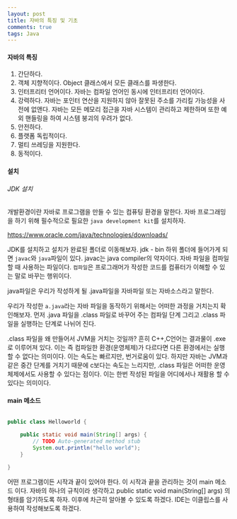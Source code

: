 ```yaml
---
layout: post
title: 자바의 특징 및 기초
comments: true
tags: Java
---
```


<h4>자바의 특징</h4>

1. 간단하다.
2. 객체 지향적이다.
Object 클래스에서 모든 클래스를 파생한다.
3. 인터프리터 언어이다.
자바는 컴파일 언어인 동시에 인터프리터 언어이다.
4. 강력하다.
자바는 포인터 연산을 지원하지 않아 잘못된 주소를 가리킬 가능성을 사전에 없앤다. 자바는 모든 메모리 접근을 자바 시스템이 관리하고 제한하며 또한 예외 핸들링을 하여 시스템 붕괴의 우려가 없다.
5. 안전하다.
6. 플랫폼 독립적이다.
7. 멀티 쓰레딩을 지원한다.
8. 동적이다.

<h4>설치</h4>

<h6>JDK 설치</h6>

개발환경이란 자바로 프로그램을 만들 수 있는 컴퓨팅 환경을 말한다. 자바 프로그래밍을 하기 위해 필수적으로 필요한 `java development kit`를 설치하자.

https://www.oracle.com/java/technologies/downloads/

JDK를 설치하고 설치가 완료된 폴더로 이동해보자. jdk - bin 하위 폴더에 들어가게 되면 `javac`와 `java`파일이 있다. javac는 java compiler의 약자이다. 자바 파일을 컴파일 할 때 사용하는 파일이다. `컴파일`은 프로그래머가 작성한 코드를 컴퓨터가 이해할 수 있는 말로 바꾸는 행위이다.

java파일은 우리가 작성하게 될 .java파일을 자바파일 또는 자바소스라고 말한다.

우리가 작성한 `a.java`라는 자바 파일을 동작하기 위해서는 어떠한 과정을 거치는지 확인해보자. 먼저 .java 파일을 .class 파일로 바꾸어 주는 컴파일 단계 그리고 .class 파일을 실행하는 단계로 나뉘어 진다.

.class 파일을 왜 만들어서 JVM을 거치는 것일까? 흔히 C++,C언어는 결과물이 .exe로 이루어져 있다. 이는 즉 컴파일한 환경(운영체제)가 다르다면 다른 환경에서는 실행할 수 없다는 의미이다. 이는 속도는 빠르지만, 번거로움이 있다. 하지만 자바는 JVM과 같은 중간 단계를 거치기 때문에 c보다는 속도는 느리지만, .class 파일은 어떠한 운영체제에서도 사용할 수 있다는 점이다. 이는 한번 작성된 파일을 어디에서나 재활용 할 수 있다는 의미이다.

<h4>main 메소드</h4>

```java

public class Helloworld {

	public static void main(String[] args) {
		// TODO Auto-generated method stub
		System.out.println("hello world");
	}

}

```

어떤 프로그램이든 시작과 끝이 있어야 한다. 이 시작과 끝을 관리하는 것이 main 메소드 이다. 자바의 하나의 규칙이라 생각하고 public static void main(String[] args) 의 형태를 암기하도록 하자. 이후에 차근히 알아볼 수 있도록 하겠다. IDE는 이클립스를 사용하여 작성해보도록 하겠다.

